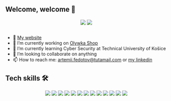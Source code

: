 ## Welcome, welcome 👋

<div align="center">
  <img align="center" src="https://github-readme-stats.vercel.app/api?username=makefolder&show_icons=true&theme=buefy" />
  <img align="center" src="https://github-readme-stats.vercel.app/api/top-langs/?username=makefolder&layout=compact&theme=buefy" />
</div>

<br/>

- 🛜 [My website](https://makefolder.vercel.app)
- 🔭 I’m currently working on [Olywka Shop](https://olywka-shop.com.ua)
- 🌱 I’m currently learning Cyber Security at Technical University of Košice
- 👯 I’m looking to collaborate on anything
- 📫 How to reach me: artemii.fedotov@tutamail.com or [my linkedin](https://www.linkedin.com/in/artemii-fedotov-77809b260/)


## Tech skills 🛠️

<p align="center">
<img src="https://img.shields.io/badge/linux-%2300599C.svg?&style=for-the-badge&logo=linux&logoColor=white"/>
<img src="https://img.shields.io/badge/c99-%2300599C.svg?&style=for-the-badge&logo=c&logoColor=white"/>
<img src="https://img.shields.io/badge/go-00ADD8?&style=for-the-badge&logo=go&logoColor=white" />
<img src="https://img.shields.io/badge/rust-d07f4f.svg?&style=for-the-badge&logo=rust&logoColor=white"/>
<img src="https://img.shields.io/badge/java-f89820?&style=for-the-badge&logo=spring&logoColor=white"/>
<img src="https://img.shields.io/badge/spring_boot-6DB33F?&style=for-the-badge&logo=spring%20boot&logoColor=white"/>
<img src="https://img.shields.io/badge/typescript-%23007ACC.svg?&style=for-the-badge&logo=typescript&logoColor=white"/>
<img src="https://img.shields.io/badge/docker-4169E1?&style=for-the-badge&logo=docker&logoColor=white"/>
<img src="https://img.shields.io/badge/solidjs-2C4F7C?&style=for-the-badge&logo=solid&logoColor=white"/>
<img src="https://img.shields.io/badge/bun-000000?&style=for-the-badge&logo=bun&logoColor=white"/>
<img src="https://img.shields.io/badge/svelte-FF3E00?&style=for-the-badge&logo=svelte&logoColor=white"/>
<img src="https://img.shields.io/badge/tailwind-%231572B6.svg?&style=for-the-badge&logo=tailwindcss&logoColor=white"/>
<img src="https://img.shields.io/badge/sqlite-003B57?&style=for-the-badge&logo=sqlite&logoColor=white"/>
</p>
